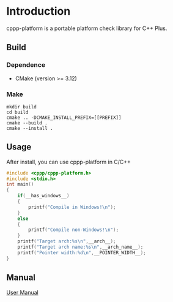 # Introduction
cppp-platform is a portable platform check library for C++ Plus.
## Build

### Dependence
+ CMake (version >= 3.12)
### Make
```shell
mkdir build
cd build
cmake .. -DCMAKE_INSTALL_PREFIX=[[PREFIX]]
cmake --build .
cmake --install .
```

## Usage
After install, you can use cppp-platform in C/C++
```c
#include <cppp/cppp-platform.h>
#include <stdio.h>
int main()
{
    if(__has_windows__)
    {
        printf("Compile in Windows!\n");
    }
    else
    {
        printf("Compile non-Windows!\n");
    }
    printf("Target arch:%s\n",__arch__);
    printf("Target arch name:%s\n",__arch_name__);
    printf("Pointer width:%d\n",__POINTER_WIDTH__);
}
```

## Manual
[User Manual](doc/doc.md)
